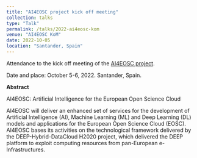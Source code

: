 ```yaml
---
title: "AI4EOSC project kick off meeting"
collection: talks
type: "Talk"
permalink: /talks/2022-ai4eosc-kom
venue: "AI4EOSC KoM"
date: 2022-10-05
location: "Santander, Spain"
---
```


Attendance to the kick off meeting of the [AI4EOSC project](https://ai4eosc.eu/). 

Date and place: October 5-6, 2022. Santander, Spain.

**Abstract**

AI4EOSC: Artificial Intelligence for the European Open Science Cloud

AI4EOSC will deliver an enhanced set of services for the development of Artificial Intelligence (AI), Machine Learning (ML) and Deep Learning (DL) models and applications for the European Open Science Cloud (EOSC).
AI4EOSC bases its activities on the technological framework delivered by the DEEP-Hybrid-DataCloud H2020 project, which delivered the DEEP platform to exploit computing resources from pan-European e-Infrastructures.

